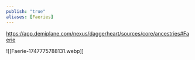```yaml
---
publish: "true"
aliases: [Faeries]
---
```

https://app.demiplane.com/nexus/daggerheart/sources/core/ancestries#Faerie

![[Faerie-1747775788131.webp]]